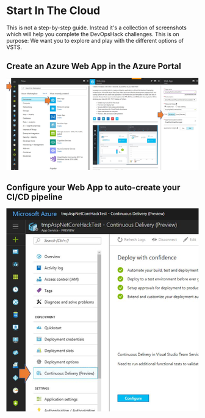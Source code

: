 #  Start In The Cloud
This is not a step-by-step guide. Instead it's a collection of screenshots which will help you complete the DevOpsHack challenges.
This is on purpose: We want you to explore and play with the different options of VSTS. 

## Create an Azure Web App in the Azure Portal
![Create an Azure Web App](/StartInTheCloud/images/StartInTheCloudSetupWebApp.jpg)


## Configure your Web App to auto-create your CI/CD pipeline
![Configure CI/CD](/StartInTheCloud/images/StartInTheCloudConfigureCICD.jpg)

